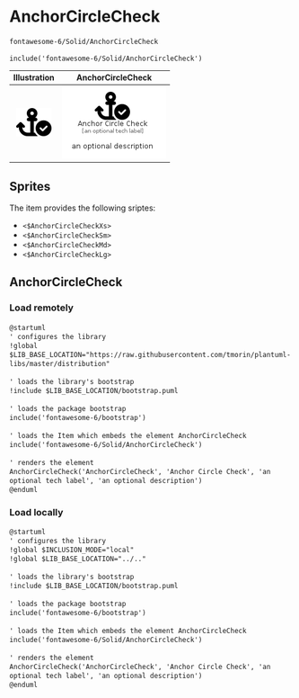 # AnchorCircleCheck


```text
fontawesome-6/Solid/AnchorCircleCheck
```

```text
include('fontawesome-6/Solid/AnchorCircleCheck')
```



| Illustration | AnchorCircleCheck |
| :---: | :---: |
| ![illustration for Illustration](../../fontawesome-6/Solid/AnchorCircleCheck.png) | ![illustration for AnchorCircleCheck](../../fontawesome-6/Solid/AnchorCircleCheck.Local.png) |



## Sprites
The item provides the following sriptes:

- `<$AnchorCircleCheckXs>`
- `<$AnchorCircleCheckSm>`
- `<$AnchorCircleCheckMd>`
- `<$AnchorCircleCheckLg>`





## AnchorCircleCheck

### Load remotely
```plantuml
@startuml
' configures the library
!global $LIB_BASE_LOCATION="https://raw.githubusercontent.com/tmorin/plantuml-libs/master/distribution"

' loads the library's bootstrap
!include $LIB_BASE_LOCATION/bootstrap.puml

' loads the package bootstrap
include('fontawesome-6/bootstrap')

' loads the Item which embeds the element AnchorCircleCheck
include('fontawesome-6/Solid/AnchorCircleCheck')

' renders the element
AnchorCircleCheck('AnchorCircleCheck', 'Anchor Circle Check', 'an optional tech label', 'an optional description')
@enduml
```

### Load locally
```plantuml
@startuml
' configures the library
!global $INCLUSION_MODE="local"
!global $LIB_BASE_LOCATION="../.."

' loads the library's bootstrap
!include $LIB_BASE_LOCATION/bootstrap.puml

' loads the package bootstrap
include('fontawesome-6/bootstrap')

' loads the Item which embeds the element AnchorCircleCheck
include('fontawesome-6/Solid/AnchorCircleCheck')

' renders the element
AnchorCircleCheck('AnchorCircleCheck', 'Anchor Circle Check', 'an optional tech label', 'an optional description')
@enduml
```

